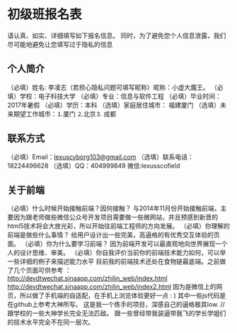 # 初级班报名表

请认真、如实、详细填写如下报名信息。
同时，为了避免您个人信息泄露，我们尽可能地避免让您填写过于隐私的信息

## 个人简介

（必填）姓名: 李凌志（若担心隐私问题可填写昵称）昵称：小虚大魔王。
（必填）学校：电子科技大学
（必填）专业：信息与软件工程
（必填）毕业时间： 2017年暑假
（必填）学历：本科
（选填）家庭居住城市： 福建厦门
（选填）未来期望工作城市：⒈厦门 ⒉北京⒊ 成都

## 联系方式

（必填）Email：lexuscyborg103@gmail.com
（选填）联系电话：18224496628
（选填）QQ：404999849
        微信:lexusscofield
## 关于前端

（必填）什么时候开始接触前端？因何接触？
与2014年11月份开始接触前端，主要因为跟老师做些微信公众号开发项目需要做一些微网站，并且预感到新晋的html5技术将会大放光彩，所以开始往前端工程师的方向发展。
（必填）你理解的前端是做些什么事情？
给用户设计出一些完美，高逼格的有优秀交互体验的页面。
（必填）你为什么要学习前端？
因为前端开发可以最直观地向世界展现一个人的设计思维、审美。
（必填）你自我评价当前你的前端技术能力如何，可以举一些详细的例子来描述能力水平
目前我的前端技术还处在食物链最底端。之前做了几个页面可供参考 ： http://devdtwechat.sinaapp.com/zhilin_web/index.html
                                                                http://devdtwechat.sinaapp.com/zhilin_web/index2.html
  因为是微信上的网页，所以做了手机端的自适配，在手机上浏览体验更好一点 : )
  其中一些js代码是在github上参考大神所写。
  这是我一个练手的项目，深感自己的逼格极其low.
  //跟学校的一些大神学长完全无法匹敌。
  跟一些曾经带我装逼带我飞的学长学姐们的技术水平完全不在同一层次。
